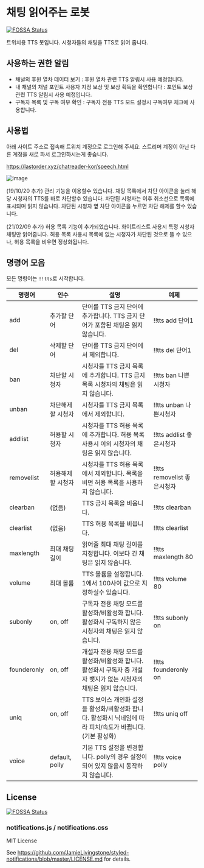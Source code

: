 # 채팅 읽어주는 로봇
[![FOSSA Status](https://app.fossa.io/api/projects/git%2Bgithub.com%2FLastorder-DC%2Fchatreader-kor.svg?type=shield)](https://app.fossa.io/projects/git%2Bgithub.com%2FLastorder-DC%2Fchatreader-kor?ref=badge_shield)

트위치용 TTS 봇입니다. 시청자들의 채팅을 TTS로 읽어 줍니다.

## 사용하는 권한 알림
- 채널의 후원 열차 데이터 보기 : 후원 열차 관련 TTS 알림시 사용 예정입니다.
- 내 채널의 채널 포인트 사용자 지정 보상 및 보상 획득을 확인합니다 : 포인트 보상 관련 TTS 알림시 사용 예정입니다.
- 구독자 목록 및 구독 여부 확인 : 구독자 전용 TTS 모드 설정시 구독여부 체크에 사용합니다.

## 사용법
아래 사이트 주소로 접속해 트위치 계정으로 로그인해 주세요. 스트리머 계정이 아닌 다른 계정을 새로 파서 로그인하시는게 좋습니다.

https://lastorder.xyz/chatreader-kor/speech.html

![image](https://user-images.githubusercontent.com/18280396/67158564-79feac00-f374-11e9-8e5f-d645038f7d33.png)

(19/10/20 추가) 관리 기능을 이용할수 있습니다. 채팅 목록에서 차단 아이콘을 눌러 해당 시청자의 TTS를 바로 차단할수 있습니다. 차단된 시청자는 이후 취소선으로 목록에 표시되며 읽지 않습니다. 차단된 시청자 옆 차단 아이콘을 누르면 차단 해제를 할수 있습니다.

(21/02/09 추가) 허용 목록 기능이 추가되었습니다. 화이트리스트 사용시 특정 시청자 채팅만 읽어줍니다. 허용 목록 사용시 목록에 없는 시청자가 차단된 것으로 뜰 수 있으나, 허용 목록을 비우면 정상화됩니다.

## 명령어 모음
모든 명령어는 `!!tts`로 시작합니다.

| 명령어      | 인수              | 설명                                                                                                       | 예제                       |
|-------------|-------------------|-----------------------------------------------------------------------------------------------------------|---------------------------|
| add         | 추가할 단어       | 단어를 TTS 금지 단어에 추가합니다. TTS 금지 단어가 포함된 채팅은 읽지 않습니다.                                 | !!tts add 단어1            |
| del         | 삭제할 단어       | 단어를 TTS 금지 단어에서 제외합니다.                                                                         | !!tts del 단어1            |
| ban         | 차단할 시청자     | 시청자를 TTS 금지 목록에 추가합니다. TTS 금지 목록 시청자의 채팅은 읽지 않습니다.                               | !!tts ban 나쁜시청자        |
| unban       | 차단해제할 시청자 | 시청자를 TTS 금지 목록에서 제외합니다.                                                                        | !!tts unban 나쁜시청자     |
| addlist     | 허용할 시청자     | 시청자를 TTS 허용 목록에 추가합니다. 허용 목록 사용시 이외 시청자의 채팅은 읽지 않습니다.                        | !!tts addlist 좋은시청자    |
| removelist  | 허용해제할 시청자 | 시청자를 TTS 허용 목록에서 제외합니다. 목록을 비면 허용 목록을 사용하지 않습니다.                                | !!tts removelist 좋은시청자 |
| clearban    | (없음)           | TTS 금지 목록을 비웁니다.                                                                                    | !!tts clearban            |
| clearlist   | (없음)           | TTS 허용 목록을 비웁니다.                                                                                    | !!tts clearlist           |
| maxlength   | 최대 채팅 길이    | 읽어줄 최대 채팅 길이를 지정합니다. 이보다 긴 채팅은 읽지 않습니다.                                             | !!tts maxlength 80        |
| volume      | 최대 볼륨        | TTS 볼륨을 설정합니다. 1에서 100사이 값으로 지정하실수 있습니다.                                                | !!tts volume 80           |
| subonly     | on, off         | 구독자 전용 채팅 모드를 활성화/비활성화 합니다. 활성화시 구독하지 않은 시청자의 채팅은 읽지 않습니다.               | !!tts subonly on          |
| founderonly | on, off         | 개설자 전용 채팅 모드를 활성화/비활성화 합니다. 활성화시 구독자 중 개설자 뱃지가 없는 시청자의 채팅은 읽지 않습니다. | !!tts founderonly on      |
| uniq        | on, off         | TTS 보이스 개인화 설정을 활성화/비활성화 합니다. 활성화시 닉네임에 따라 피치/속도가 바뀝니다. (기본 활성화)         | !!tts uniq off            |
| voice       | default, polly  | 기본 TTS 설정을 변경합니다. polly의 경우 설정이 되어 있지 않을시 동작하지 않습니다.                               | !!tts voice polly         |


## License
[![FOSSA Status](https://app.fossa.io/api/projects/git%2Bgithub.com%2FLastorder-DC%2Fchatreader-kor.svg?type=large)](https://app.fossa.io/projects/git%2Bgithub.com%2FLastorder-DC%2Fchatreader-kor?ref=badge_large)

### notifications.js / notifications.css
MIT License

See https://github.com/JamieLivingstone/styled-notifications/blob/master/LICENSE.md for details.
